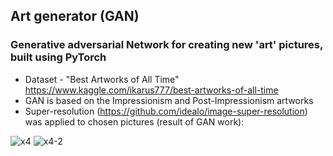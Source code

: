 ## Art generator (GAN)

### Generative adversarial Network for creating new 'art' pictures, built using PyTorch
- Dataset - "Best Artworks of All Time" https://www.kaggle.com/ikarus777/best-artworks-of-all-time
- GAN is based on the Impressionism and Post-Impressionism artworks
- Super-resolution (https://github.com/idealo/image-super-resolution) was applied to chosen pictures (result of GAN work):

![x4](https://user-images.githubusercontent.com/88561819/138857190-12075e94-2169-4462-ac61-7dfc69be20bf.jpg)
![x4-2](https://user-images.githubusercontent.com/88561819/138857902-7f872c98-f1d9-4435-b993-fcbd5ad0eae1.jpg)
